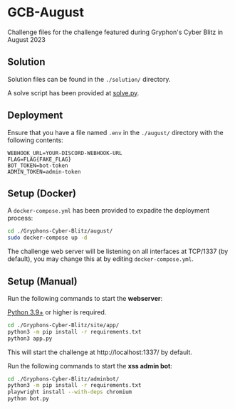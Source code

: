 # GCB-August
Challenge files for the challenge featured during Gryphon's Cyber Blitz in August 2023


## Solution
Solution files can be found in the `./solution/` directory. 

A solve script has been provided at [solve.py](./solution/solve.py).
## Deployment

Ensure that you have a file named `.env` in the `./august/` directory with the following contents:

```
WEBHOOK_URL=YOUR-DISCORD-WEBHOOK-URL
FLAG=FLAG{FAKE_FLAG}
BOT_TOKEN=bot-token
ADMIN_TOKEN=admin-token
```

## Setup (Docker)

A `docker-compose.yml` has been provided to expadite the deployment process:
```bash
cd ./Gryphons-Cyber-Blitz/august/
sudo docker-compose up -d
```

The challenge web server will be listening on all interfaces at TCP/1337 (by default), you may change this at by editing `docker-compose.yml`.

## Setup (Manual)

Run the following commands to start the **webserver**:

[Python 3.9+](https://www.python.org/downloads/) or higher is required.

```bash
cd ./Gryphons-Cyber-Blitz/site/app/
python3 -m pip install -r requirements.txt
python3 app.py
```

This will start the challenge at http://localhost:1337/ by default.

Run the following commands to start the **xss admin bot**:

```bash
cd ./Gryphons-Cyber-Blitz/adminbot/
python3 -m pip install -r requirements.txt
playwright install --with-deps chromium
python bot.py 
```
